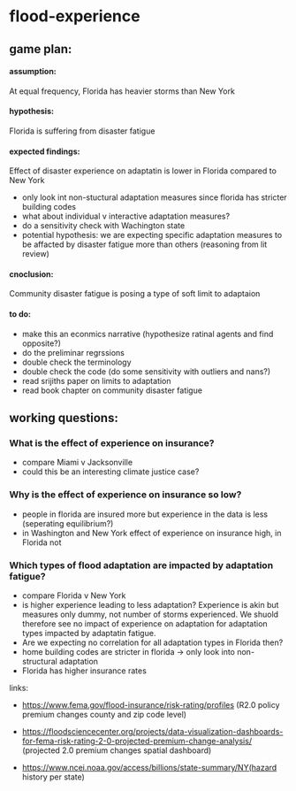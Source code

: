 # flood-experience

## game plan: 
#### assumption: 
At equal frequency, Florida has heavier storms than New York
#### hypothesis: 
Florida is suffering from disaster fatigue
#### expected findings: 
Effect of disaster experience on adaptatin is lower in Florida compared to New York
- only look int non-stuctural adaptation measures since florida has stricter building codes
- what about individual v interactive adaptation measures?
- do a sensitivity check with Wachington state
- potential hypothesis: we are expecting specific adaptation measures to be affacted by disaster fatigue more than others (reasoning from lit review)
#### cnoclusion:
Community disaster fatigue is posing a type of soft limit to adaptaion
#### to do: 
- make this an econmics narrative (hypothesize ratinal agents and find opposite?)
- do the preliminar regrssions
- double check the terminology
- double check the code (do some sensitivity with outliers and nans?)
- read srijiths paper on limits to adaptation
- read book chapter on community disaster fatigue

## working questions:
### What is the effect of experience on insurance? 
- compare Miami v Jacksonville
- could this be an interesting climate justice case?

### Why is the effect of experience on insurance so low? 
- people in florida are insured more but experience in the data is less (seperating equilibrium?)
- in Washington and New York effect of experience on insurance high, in Florida not  

### Which types of flood adaptation are impacted by adaptation fatigue? 
- compare Florida v New York
- is higher experience leading to less adaptation? Experience is akin but measures only dummy, not number of storms experienced. We shuold therefore see no impact of experience on adaptation for adaptation types impacted by adaptatin fatigue.
- Are we expecting no correlation for all adaptation types in Florida then?
-   home building codes are stricter in florida -> only look into non-structural adaptation
-   Florida has higher insurance rates 



links: 
- https://www.fema.gov/flood-insurance/risk-rating/profiles (R2.0 policy premium changes county and zip code level)

- https://floodsciencecenter.org/projects/data-visualization-dashboards-for-fema-risk-rating-2-0-projected-premium-change-analysis/ (projected 2.0 premium changes spatial dashboard)

- https://www.ncei.noaa.gov/access/billions/state-summary/NY(hazard history per state)
